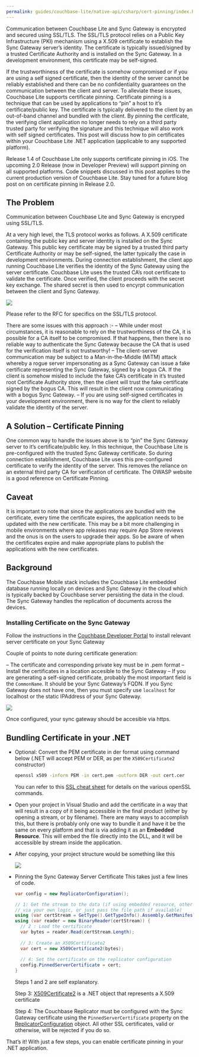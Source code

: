 ```yaml
---
permalink: guides/couchbase-lite/native-api/csharp/cert-pinning/index.html
---
```


Communication between Couchbase Lite and Sync Gateway is encrypted and secured using SSL/TLS. The SSL/TLS protocol relies on a Public Key Infrastructure (PKI) mechanism using a X.509 certificate to establish the Sync Gateway server’s identity. The certificate is typically issued/signed by a trusted Certificate Authority and is installed on the Sync Gateway. In a development environment, this certificate may be self-signed.

If the trustworthiness of the certificate is somehow compromised or if you are using a self signed certificate, then the identity of the server cannot be reliably established and there can be no confidentiality guarantees on the communication between the client and server.
To alleviate these issues, Couchbase Lite supports certificate pinning. Certificate pinning is a technique that can be used by applications to “pin” a host to it’s certificate/public key. The certificate is typically delivered to the client by an out-of-band channel and bundled with the client. By pinning the certficate, the verifying client application no longer needs to rely on a third party trusted party for verifying the signature and this technique will also work with self signed certificates.
This post will discuss how to pin certificates within your Couchbase Lite .NET application (applicable to any supported platform).


Release 1.4 of Couchbase Lite only supports certificate pinning in iOS. The upcoming 2.0 Release (now in Developer Preview) will support pinning on all supported platforms. Code snippets discussed in this post applies to the current production version of Couchbase Lite. Stay tuned for a future blog post on on certificate pinning in Release 2.0.

## The Problem

Communication between Couchbase Lite and Sync Gateway is encryped using SSL/TLS.

At a very high level, the TLS protocol works as follows.
A X.509 certificate containing the public key and server identity is installed on the Sync Gateway. This public key certificate may be signed by a trusted third party Certificate Authority or may be self-signed, the latter typically the case in development environments.
During connection establishment, the client app running Couchbase Lite verifies the identity of the Sync Gateway using the server certificate. Couchbase Lite uses the trusted CA’s root certificate to validate the certificate. Once verified, the client proceeds with the secret key exchange. The shared secret is then used to encyrpt communication between the client and Sync Gateway.

![](../img/tls.png)

Please refer to the RFC for specifics on the SSL/TLS protocol.

There are some issues with this approach :-
– While under most circumstances, it is reasonable to rely on the trustworthiness of the CA, it is possible for a CA itself to be compromised. If that happens, then there is no reliable way to authenticate the Sync Gateway because the CA that is used for the verification itself is not trustworthy!
– The client-server communication may be subject to a Man-in-the-Middle (MiTM) attack whereby a rogue server impersonating as a Sync Gateway can issue a fake certificate representing the Sync Gateway, signed by a bogus CA. If the client is somehow misled to include the fake CA’s certificate in it’s trusted root Certificate Authority store, then the client will trust the fake certificate signed by the bogus CA. This will result in the client now communicating with a bogus Sync Gateway.
– If you are using self-signed certificates in your development environment, there is no way for the client to reliably validate the identity of the server.

## A Solution – Certificate Pinning

One common way to handle the issues above is to “pin” the Sync Gateway server to it’s certificate/public key. In this technique, the Couchbase Lite is pre-configured with the trusted Sync Gateway certificate. So during connection establishment, Couchbase Lite uses this pre-configured certificate to verify the identity of the server. This removes the reliance on an external third party CA for verification of certificate.
The OWASP website is a good reference on Certificate Pinning.

## Caveat

It is important to note that since the applications are bundled with the certificate, every time the certificate expires, the application needs to be updated with the new certificate. This may be a bit more challenging in mobile environments where app releases may require App Store reviews and the onus is on the users to upgrade their apps. So be aware of when the certificates expire and make appropriate plans to publish the applications with the new certificates.

## Background

The Couchbase Mobile stack includes the Couchbase Lite embedded database running locally on devices and Sync Gateway in the cloud which is typically backed by Couchbase server persisting the data in the cloud. The Sync Gateway handles the replication of documents across the devices.

### Installing Certificate on the Sync Gateway

Follow the instructions in the [Couchbase Developer Portal](https://developer.couchbase.com/documentation/mobile/current/guides/sync-gateway/configuring-ssl/index.html) to install relevant server certificate on your Sync Gateway

Couple of points to note during certificate generation:

– The certificate and corresponding private key must be in .pem format
– Install the certificates in a location accesible to the Sync Gateway
– If you are generating a self-signed certificate, probably the most important field is the `CommonName`. It should be your Sync Gateway’s FQDN. If you Sync Gateway does not have one, then you must specify use `localhost` for localhost or the static IPAddress of your Sync Gateway.

![](../img/selfsignedcert.png)

Once configured, your sync gateway should be accesible via https.

## Bundling Certificate in your .NET

- Optional: Convert the PEM certificate in der format using command below (.NET will accept PEM or DER, as per the `X509Certificate2` constructor)

	```bash
	openssl x509 -inform PEM -in cert.pem -outform DER -out cert.cer
	```

	You can refer to this [SSL cheat sheet](https://www.sslshopper.com/article-most-common-openssl-commands.html) for details on the various openSSL commands.

- Open your project in Visual Studio and add the certificate in a way that will result in a copy of it being accessible in the final product (either by opening a stream, or by filename).  There are many ways to accomplish this, but there is probably only one way to bundle it and have it be the same on every platform and that is via adding it as an **Embedded Resource**.  This will embed the file directly into the DLL, and it will be accessible by stream inside the application.

- After copying, your project structure would be something like this

	![](../img/certadded.png)

- Pinning the Sync Gateway Server Certificate
  This takes just a few lines of code.
	
	```csharp
  var config = new ReplicatorConfiguration();
  
	// 1: Get the stream to the data (if using embedded resource, otherwise you can get it
  // via your own logic, or just pass the file path if available)
  using (var certStream = GetType().GetTypeInfo().Assembly.GetManifestResourcesStream("localhost-wrong.cert"))
  using (var reader = new BinaryReader(certStream)) {
      // 2 : Load the certificate
      var bytes = reader.Read(certStream.Length);
      
      // 3: Create an X509Certificate2
      var cert = new X509Certificate2(bytes);
      
      // 4: Set the certificate on the replicator configuration
      config.PinnedServerCertificate = cert;
  }
	```

	Steps 1 and 2 are self explanatory.

	Step 3: [X509Certificate2](https://msdn.microsoft.com/en-us/library/system.security.cryptography.x509certificates.x509certificate2(v=vs.110).aspx) is a .NET object that represents a X.509 certificate

	Step 4: The Couchbase Replicator must be configured with the Sync Gateway certificate using the `PinnedServerCertificate` property on the [ReplicatorConfiguration](http://docs.couchbase.com/mobile/2.0/couchbase-lite-net/db021/html/T_Couchbase_Lite_Sync_ReplicatorConfiguration.htm) object. All other SSL certificates, valid or otherwise, will be rejected if you do so.

That’s it! With just a few steps, you can enable certificate pinning in your .NET application.
